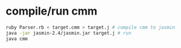 # compile/run cmm
```sh
ruby Parser.rb < target.cmm > target.j # compile cmm to jasmin
java -jar jasmin-2.4/jasmin.jar target.j # run
java cmm
```
